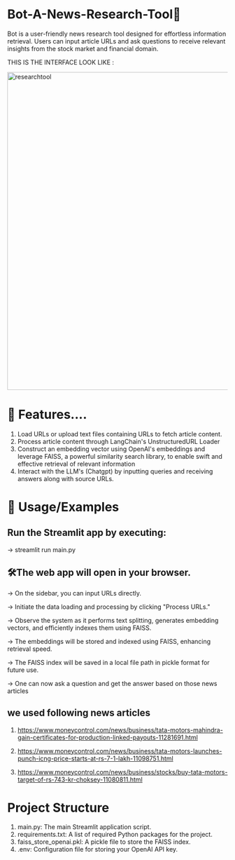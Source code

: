 # Bot-A-News-Research-Tool🤖

Bot is a user-friendly news research tool designed for effortless information retrieval. Users can input article URLs and ask questions to receive relevant insights from the stock market and financial domain.

THIS IS THE INTERFACE LOOK LIKE :

<img width="725" alt="researchtool" src="https://github.com/user-attachments/assets/96f3bc13-cd2f-40ec-bf63-b1ef1a334ac5" />




# 🚀 Features....
1) Load URLs or upload text files containing URLs to fetch article content.
2) Process article content through LangChain's UnstructuredURL Loader
3) Construct an embedding vector using OpenAI's embeddings and leverage FAISS, a powerful similarity search library, to
   enable swift and effective retrieval of relevant information
4) Interact with the LLM's (Chatgpt) by inputting queries and receiving answers along with source URLs.


# 🧠 Usage/Examples

## Run the Streamlit app by executing:

-> streamlit run main.py

## 🛠️The web app will open in your browser.

-> On the sidebar, you can input URLs directly.

-> Initiate the data loading and processing by clicking "Process URLs."

-> Observe the system as it performs text splitting, generates embedding vectors, and efficiently indexes them using FAISS.

-> The embeddings will be stored and indexed using FAISS, enhancing retrieval speed.

-> The FAISS index will be saved in a local file path in pickle format for future use.

-> One can now ask a question and get the answer based on those news articles

## we used following news articles

1) https://www.moneycontrol.com/news/business/tata-motors-mahindra-gain-certificates-for-production-linked-payouts-11281691.html

2) https://www.moneycontrol.com/news/business/tata-motors-launches-punch-icng-price-starts-at-rs-7-1-lakh-11098751.html

3) https://www.moneycontrol.com/news/business/stocks/buy-tata-motors-target-of-rs-743-kr-choksey-11080811.html

# Project Structure
1. main.py: The main Streamlit application script.
2. requirements.txt: A list of required Python packages for the project.
3. faiss_store_openai.pkl: A pickle file to store the FAISS index.
4. .env: Configuration file for storing your OpenAI API key.
